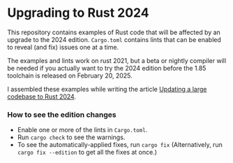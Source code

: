 # Upgrading to Rust 2024

This repository contains examples of Rust code that will be affected by an upgrade to the 2024 edition.
`Cargo.toml` contains lints that can be enabled to reveal (and fix) issues one at a time.

The examples and lints work on rust 2021, but a beta or nightly compiler will be needed if you actually want to try the 2024 edition before the 1.85 toolchain is released on February 20, 2025.

I assembled these examples while writing the article [Updating a large codebase to Rust 2024](https://codeandbitters.com/rust-2024-upgrade/).

### How to see the edition changes

- Enable one or more of the lints in `Cargo.toml`.
- Run `cargo check` to see the warnings.
- To see the automatically-applied fixes, run `cargo fix` (Alternatively, run `cargo fix --edition` to get all the fixes at once.)
